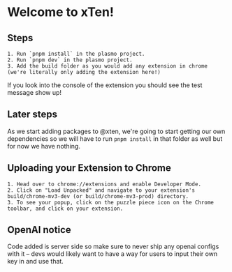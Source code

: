 # Welcome to xTen!

## Steps
    1. Run `pnpm install` in the plasmo project.
    2. Run `pnpm dev` in the plasmo project.
    3. Add the build folder as you would add any extension in chrome (we're literally only adding the extension here!)

If you look into the console of the extension you should see the test message show up!

## Later steps
As we start adding packages to @xten, we're going to start getting our own dependencies so we will have to run `pnpm install` in that folder as well but for now we have nothing.

## Uploading your Extension to Chrome
    1. Head over to chrome://extensions and enable Developer Mode.
    2. Click on "Load Unpacked" and navigate to your extension's build/chrome-mv3-dev (or build/chrome-mv3-prod) directory.
    3. To see your popup, click on the puzzle piece icon on the Chrome toolbar, and click on your extension.


## OpenAI notice
Code added is server side so make sure to never ship any openai configs with it – devs would likely want to have a way for users to input their own key in and use that.

